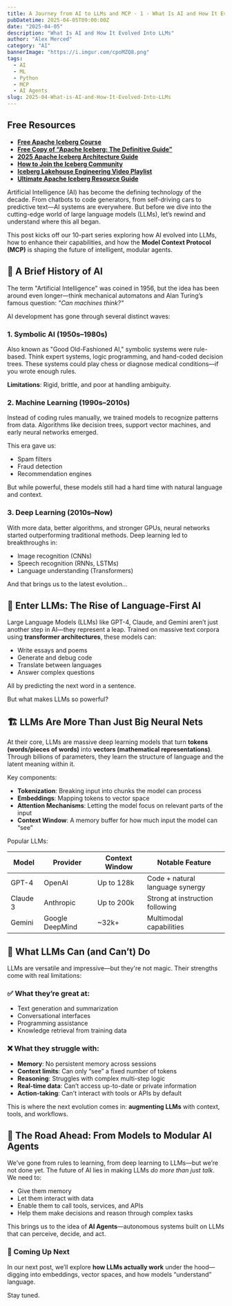 ```yaml
---
title: A Journey from AI to LLMs and MCP - 1 - What Is AI and How It Evolved Into LLMs
pubDatetime: 2025-04-05T09:00:00Z
date: "2025-04-05"
description: "What Is AI and How It Evolved Into LLMs"
author: "Alex Merced"
category: "AI"
bannerImage: "https://i.imgur.com/cpoMZQ8.png"
tags:
  - AI
  - ML
  - Python
  - MCP
  - AI Agents
slug: 2025-04-What-is-AI-and-How-It-Evolved-Into-LLMs
---
```


## Free Resources  
- **[Free Apache Iceberg Course](https://hello.dremio.com/webcast-an-apache-iceberg-lakehouse-crash-course-reg.html?utm_source=ev_external_blog&utm_medium=influencer&utm_campaign=AItoLLMS&utm_content=alexmerced&utm_term=external_blog)**  
- **[Free Copy of “Apache Iceberg: The Definitive Guide”](https://hello.dremio.com/wp-apache-iceberg-the-definitive-guide-reg.html?utm_source=ev_external_blog&utm_medium=influencer&utm_campaign=AItoLLMS&utm_content=alexmerced&utm_term=external_blog)**  
- **[2025 Apache Iceberg Architecture Guide](https://medium.com/data-engineering-with-dremio/2025-guide-to-architecting-an-iceberg-lakehouse-9b19ed42c9de)**  
- **[How to Join the Iceberg Community](https://medium.alexmerced.blog/guide-to-finding-apache-iceberg-events-near-you-and-being-part-of-the-greater-iceberg-community-0c38ae785ddb)**  
- **[Iceberg Lakehouse Engineering Video Playlist](https://youtube.com/playlist?list=PLsLAVBjQJO0p0Yq1fLkoHvt2lEJj5pcYe&si=WTSnqjXZv6Glkc3y)**  
- **[Ultimate Apache Iceberg Resource Guide](https://medium.com/data-engineering-with-dremio/ultimate-directory-of-apache-iceberg-resources-e3e02efac62e)** 

Artificial Intelligence (AI) has become the defining technology of the decade. From chatbots to code generators, from self-driving cars to predictive text—AI systems are everywhere. But before we dive into the cutting-edge world of large language models (LLMs), let’s rewind and understand where this all began.

This post kicks off our 10-part series exploring how AI evolved into LLMs, how to enhance their capabilities, and how the **Model Context Protocol (MCP)** is shaping the future of intelligent, modular agents.

## 🧠 A Brief History of AI

The term "Artificial Intelligence" was coined in 1956, but the idea has been around even longer—think mechanical automatons and Alan Turing’s famous question: *"Can machines think?"*

AI development has gone through several distinct waves:

### 1. **Symbolic AI (1950s–1980s)**
Also known as "Good Old-Fashioned AI," symbolic systems were rule-based. Think expert systems, logic programming, and hand-coded decision trees. These systems could play chess or diagnose medical conditions—if you wrote enough rules.

**Limitations**: Rigid, brittle, and poor at handling ambiguity.

### 2. **Machine Learning (1990s–2010s)**
Instead of coding rules manually, we trained models to recognize patterns from data. Algorithms like decision trees, support vector machines, and early neural networks emerged.

This era gave us:
- Spam filters
- Fraud detection
- Recommendation engines

But while powerful, these models still had a hard time with natural language and context.

### 3. **Deep Learning (2010s–Now)**
With more data, better algorithms, and stronger GPUs, neural networks started outperforming traditional methods. Deep learning led to breakthroughs in:
- Image recognition (CNNs)
- Speech recognition (RNNs, LSTMs)
- Language understanding (Transformers)

And that brings us to the latest evolution...

## 🧬 Enter LLMs: The Rise of Language-First AI

Large Language Models (LLMs) like GPT-4, Claude, and Gemini aren’t just another step in AI—they represent a leap. Trained on massive text corpora using **transformer architectures**, these models can:
- Write essays and poems
- Generate and debug code
- Translate between languages
- Answer complex questions

All by predicting the next word in a sentence.

But what makes LLMs so powerful?

## 🏗️ LLMs Are More Than Just Big Neural Nets

At their core, LLMs are massive deep learning models that turn **tokens (words/pieces of words)** into **vectors (mathematical representations)**. Through billions of parameters, they learn the structure of language and the latent meaning within it.

Key components:
- **Tokenization**: Breaking input into chunks the model can process
- **Embeddings**: Mapping tokens to vector space
- **Attention Mechanisms**: Letting the model focus on relevant parts of the input
- **Context Window**: A memory buffer for how much input the model can “see”

Popular LLMs:

| Model     | Provider      | Context Window | Notable Feature |
|-----------|---------------|----------------|------------------|
| GPT-4     | OpenAI        | Up to 128k     | Code + natural language synergy |
| Claude 3  | Anthropic     | Up to 200k     | Strong at instruction following |
| Gemini    | Google DeepMind | ~32k+       | Multimodal capabilities |

## 🧩 What LLMs Can (and Can’t) Do

LLMs are versatile and impressive—but they're not magic. Their strengths come with real limitations:

### ✅ What they’re great at:
- Text generation and summarization
- Conversational interfaces
- Programming assistance
- Knowledge retrieval from training data

### ❌ What they struggle with:
- **Memory**: No persistent memory across sessions
- **Context limits**: Can only “see” a fixed number of tokens
- **Reasoning**: Struggles with complex multi-step logic
- **Real-time data**: Can’t access up-to-date or private information
- **Action-taking**: Can't interact with tools or APIs by default

This is where the next evolution comes in: **augmenting LLMs** with context, tools, and workflows.

## 🔮 The Road Ahead: From Models to Modular AI Agents

We’ve gone from rules to learning, from deep learning to LLMs—but we’re not done yet. The future of AI lies in making LLMs *do more than just talk*. We need to:

- Give them memory
- Let them interact with data
- Enable them to call tools, services, and APIs
- Help them make decisions and reason through complex tasks

This brings us to the idea of **AI Agents**—autonomous systems built on LLMs that can perceive, decide, and act.

### 🧭 Coming Up Next

In our next post, we’ll explore **how LLMs actually work** under the hood—digging into embeddings, vector spaces, and how models “understand” language.

Stay tuned.
